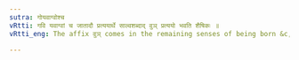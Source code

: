 ```yaml
---
sutra: गोयवाग्वोश्च
vRtti: गवि यवाग्वां च जातादौ प्रत्ययार्थे साल्वशब्दाद् वुञ् प्रत्ययो भवति शैषिकः ॥
vRtti_eng: The affix वुञ् comes in the remaining senses of being born &c, after the words साल्व, when the word signifies 'a cow' or 'a barley gruel'.

---
```

